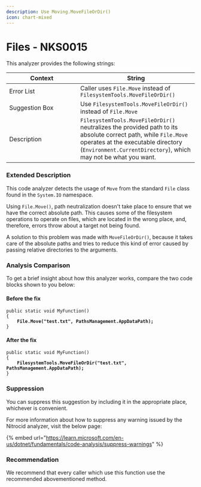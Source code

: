 ```yaml
---
description: Use Moving.MoveFileOrDir()
icon: chart-mixed
---
```


# Files - NKS0015

This analyzer provides the following strings:

<table><thead><tr><th width="174">Context</th><th>String</th></tr></thead><tbody><tr><td>Error List</td><td>Caller uses <code>File.Move</code> instead of <code>FilesystemTools.MoveFileOrDir()</code></td></tr><tr><td>Suggestion Box</td><td>Use <code>FilesystemTools.MoveFileOrDir()</code> instead of <code>File.Move</code></td></tr><tr><td>Description</td><td><code>FilesystemTools.MoveFileOrDir()</code> neutralizes the provided path to its absolute correct path, while <code>File.Move</code> operates at the executable directory (<code>Environment.CurrentDirectory</code>), which may not be what you want.</td></tr></tbody></table>

### Extended Description

This code analyzer detects the usage of `Move` from the standard `File` class found in the `System.IO` namespace.

Using `File.Move()`, path neutralization doesn't take place to ensure that we have the correct absolute path. This causes some of the filesystem operations to operate on files, which are located in the wrong place, and, therefore, errors throw about a target not being found.

A solution to this problem was made with `MoveFileOrDir()`, because it takes care of the absolute paths and tries to reduce this kind of error caused by passing relative directories to the arguments.

### Analysis Comparison

To get a brief insight about how this analyzer works, compare the two code blocks shown to you below:

#### Before the fix

<pre class="language-csharp" data-title="Somewhere in your mod code..." data-line-numbers><code class="lang-csharp">public static void MyFunction()
{
<strong>    File.Move("test.txt", PathsManagement.AppDataPath);
</strong>}
</code></pre>

#### After the fix

<pre class="language-csharp" data-title="Somewhere in your mod code..." data-line-numbers><code class="lang-csharp">public static void MyFunction()
{
<strong>    FilesystemTools.MoveFileOrDir("test.txt", PathsManagement.AppDataPath);
</strong>}
</code></pre>

### Suppression

You can suppress this suggestion by including it in the appropriate place, whichever is convenient.

For more information about how to suppress any warning issued by the Nitrocid analyzer, visit the below page:

{% embed url="https://learn.microsoft.com/en-us/dotnet/fundamentals/code-analysis/suppress-warnings" %}

### Recommendation

We recommend that every caller which use this function use the recommended abovementioned method.
